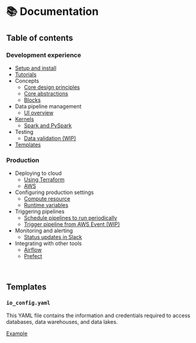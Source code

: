 # 📚 Documentation

## Table of contents

### Development experience
- [Setup and install](tutorials/quick_start/setup.md)
- [Tutorials](tutorials/README.md)
- Concepts
    - [Core design principles](core/design_principles.md)
    - [Core abstractions](core/abstractions.md)
    - [Blocks](blocks/README.md)
- Data pipeline management
    - [UI overview](features/orchestration/README.md)
- [Kernels](kernels/README.md)
    - [Spark and PySpark](spark/setup/README.md)
- Testing
    - [Data validation (WIP)](testing/README.md)
- [Templates](#templates)

### Production
- Deploying to cloud
    - [Using Terraform](deploy/terraform/README.md)
    - [AWS](deploy/aws/README.md)
- Configuring production settings
    - [Compute resource](production/compute_resource.md)
    - [Runtime variables](production/runtime_variables.md)
- Triggering pipelines
    - [Schedule pipelines to run periodically](tutorials/triggers/schedule.md)
    - [Trigger pipeline from AWS Event (WIP)](tutorials/triggers/events/aws.md)
- Monitoring and alerting
    - [Status updates in Slack](monitoring/alerting/slack.md)
- Integrating with other tools
    - [Airflow](tutorials/airflow/integrate_into_existing_project/README.md)
    - [Prefect](production/prefect.md)

<br />

## Templates

### `io_config.yaml`

This YAML file contains the information and credentials required to access
databases, data warehouses, and data lakes.

[Example](https://github.com/mage-ai/mage-ai/blob/master/mage_ai/data_preparation/templates/repo/io_config.yaml)

<br />
